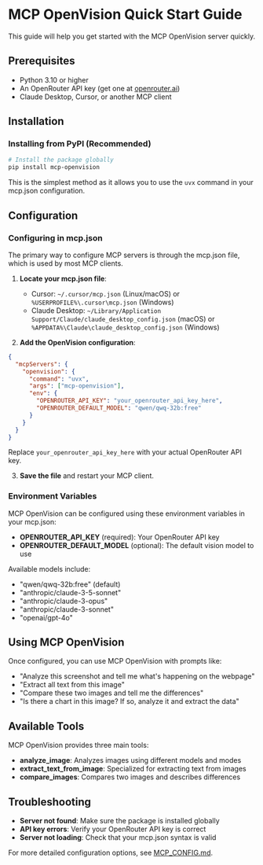 # MCP OpenVision Quick Start Guide

This guide will help you get started with the MCP OpenVision server quickly.

## Prerequisites

- Python 3.10 or higher
- An OpenRouter API key (get one at [openrouter.ai](https://openrouter.ai))
- Claude Desktop, Cursor, or another MCP client

## Installation

### Installing from PyPI (Recommended)

```bash
# Install the package globally
pip install mcp-openvision
```

This is the simplest method as it allows you to use the `uvx` command in your mcp.json configuration.

## Configuration

### Configuring in mcp.json

The primary way to configure MCP servers is through the mcp.json file, which is used by most MCP clients.

1. **Locate your mcp.json file**:

   - Cursor: `~/.cursor/mcp.json` (Linux/macOS) or `%USERPROFILE%\.cursor\mcp.json` (Windows)
   - Claude Desktop: `~/Library/Application Support/Claude/claude_desktop_config.json` (macOS) or `%APPDATA%\Claude\claude_desktop_config.json` (Windows)

2. **Add the OpenVision configuration**:

```json
{
  "mcpServers": {
    "openvision": {
      "command": "uvx",
      "args": ["mcp-openvision"],
      "env": {
        "OPENROUTER_API_KEY": "your_openrouter_api_key_here",
        "OPENROUTER_DEFAULT_MODEL": "qwen/qwq-32b:free"
      }
    }
  }
}
```

Replace `your_openrouter_api_key_here` with your actual OpenRouter API key.

3. **Save the file** and restart your MCP client.

### Environment Variables

MCP OpenVision can be configured using these environment variables in your mcp.json:

- **OPENROUTER_API_KEY** (required): Your OpenRouter API key
- **OPENROUTER_DEFAULT_MODEL** (optional): The default vision model to use

Available models include:

- "qwen/qwq-32b:free" (default)
- "anthropic/claude-3-5-sonnet"
- "anthropic/claude-3-opus"
- "anthropic/claude-3-sonnet"
- "openai/gpt-4o"

## Using MCP OpenVision

Once configured, you can use MCP OpenVision with prompts like:

- "Analyze this screenshot and tell me what's happening on the webpage"
- "Extract all text from this image"
- "Compare these two images and tell me the differences"
- "Is there a chart in this image? If so, analyze it and extract the data"

## Available Tools

MCP OpenVision provides three main tools:

- **analyze_image**: Analyzes images using different models and modes
- **extract_text_from_image**: Specialized for extracting text from images
- **compare_images**: Compares two images and describes differences

## Troubleshooting

- **Server not found**: Make sure the package is installed globally
- **API key errors**: Verify your OpenRouter API key is correct
- **Server not loading**: Check that your mcp.json syntax is valid

For more detailed configuration options, see [MCP_CONFIG.md](MCP_CONFIG.md).
